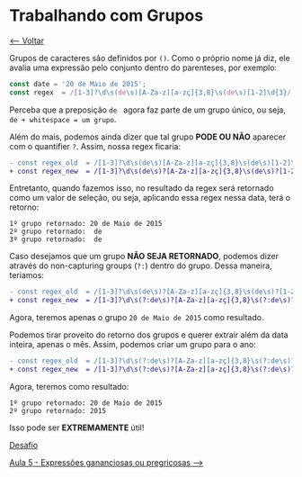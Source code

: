 # Trabalhando com Grupos
[<-- Voltar](/README.md)

Grupos de caracteres são definidos por `()`. Como o próprio nome já diz, ele avalia uma expressão pelo conjunto dentro do parenteses, por exemplo:

```js
const date = '20 de Maio de 2015';
const regex  = /[1-3]?\d\s(de\s)[A-Za-z][a-zç]{3,8}\s(de\s)[1-2]\d{3}/
```

Perceba que a preposição `de ` agora faz parte de um grupo único, ou seja, `de + whitespace = um grupo`.

Além do mais, podemos ainda dizer que tal grupo **PODE OU NÃO** aparecer com o quantifier `?`. Assim, nossa regex ficaria:

```diff
- const regex_old  = /[1-3]?\d\s(de\s)[A-Za-z][a-zç]{3,8}\s(de\s)[1-2]\d{3}/
+ const regex_new  = /[1-3]?\d\s(de\s)?[A-Za-z][a-zç]{3,8}\s(de\s)?[1-2]\d{3}/
```

Entretanto, quando fazemos isso, no resultado da regex será retornado como um valor de seleção, ou seja, aplicando essa regex nessa data, terá o retorno:

```
1º grupo retornado: 20 de Maio de 2015 
2º grupo retornado:  de 
3º grupo retornado:  de 
```

Caso desejamos que um grupo **NÃO SEJA RETORNADO**, podemos dizer através do non-capturing groups (`?:`) dentro do grupo. Dessa maneira, teriamos:

```diff
- const regex_old  = /[1-3]?\d\s(de\s)?[A-Za-z][a-zç]{3,8}\s(de\s)?[1-2]\d{3}/
+ const regex_new  = /[1-3]?\d\s(?:de\s)?[A-Za-z][a-zç]{3,8}\s(?:de\s)?[1-2]\d{3}/
```

Agora, teremos apenas o grupo `20 de Maio de 2015` como resultado.

Podemos tirar proveito do retorno dos grupos e querer extrair além da data inteira, apenas o mês. Assim, podemos criar um grupo para o ano:

```diff
- const regex_old  = /[1-3]?\d\s(?:de\s)?[A-Za-z][a-zç]{3,8}\s(?:de\s)?[1-2]\d{3}/
+ const regex_new  = /[1-3]?\d\s(?:de\s)?[A-Za-z][a-zç]{3,8}\s(?:de\s)?([1-2]\d{3})/
```
Agora, teremos como resultado:
```
1º grupo retornado: 20 de Maio de 2015 
2º grupo retornado: 2015
```

Isso pode ser **EXTREMAMENTE** útil!

[Desafio](/aulas/4/desafio.md)

[Aula 5 - Expressões gananciosas ou pregriçosas -->](/aulas/5/ganancioso-ou-preguicoso.md)
